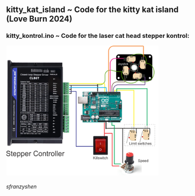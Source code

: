 ## kitty_kat_island ~ Code for the kitty kat island (Love Burn 2024)

### kitty_kontrol.ino ~ Code for the laser cat head stepper kontrol:

<img height="350" src="https://raw.githubusercontent.com/ideafablabs/kitty_kat_island/main/kitty_kontrol2.png">





###### sfranzyshen
